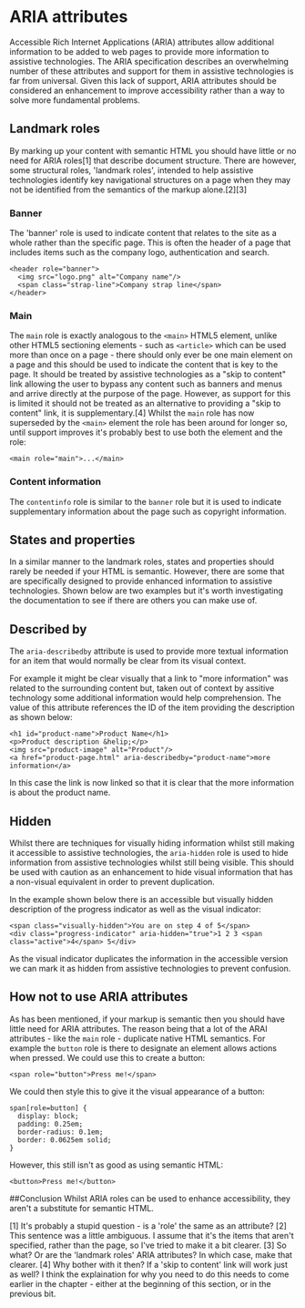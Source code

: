 # ARIA attributes

Accessible Rich Internet Applications (ARIA) attributes allow additional information to be added to web pages to provide more information to assistive technologies. The ARIA specification describes an overwhelming number of these attributes and support for them in assistive technologies is far from universal. Given this lack of support, ARIA attributes should be considered an enhancement to improve accessibility rather than a way to solve more fundamental problems.

## Landmark roles
By marking up your content with semantic HTML you should have little or no need for ARIA roles[1] that describe document structure. There are however, some structural roles, 'landmark roles', intended to help assistive technologies identify key navigational structures on a page when they may not be identified from the semantics of the markup alone.[2][3]

### Banner
The 'banner' role is used to indicate content that relates to the site as a whole rather than the specific page.  This is often the header of a page that includes items such as the company logo, authentication and search.

<pre class="code"><code>&lt;header role="banner"&gt;
  &lt;img src="logo.png" alt="Company name"/&gt;
  &lt;span class="strap-line"&gt;Company strap line&lt;/span&gt;
&lt;/header&gt;</code></pre>

### Main
The `main` role is exactly analogous to the `<main>` HTML5 element, unlike other HTML5 sectioning elements - such as `<article>` which can be used more than once on a page - there should only ever be one main element on a page and this should be used to indicate the content that is key to the page.  It should be treated by assistive technologies as a "skip to content" link allowing the user to bypass any content such as banners and menus and arrive directly at the purpose of the page.  However, as support for this is limited it should not be treated as an alternative to providing a "skip to content" link, it is supplementary.[4]  Whilst the `main` role has now superseded by the `<main>` element the role has been around for longer so, until support improves it's probably best to use both the element and the role:

`<main role="main">...</main>`

### Content information
The `contentinfo` role is similar to the `banner` role but it is used to indicate supplementary information about the page such as copyright information.

## States and properties
In a similar manner to the landmark roles, states and properties should rarely be needed if your HTML is semantic.  However, there are some that are specifically designed to provide enhanced information to assistive technologies.   Shown below are two examples but it's worth investigating the documentation to see if there are others you can make use of.

## Described by
The `aria-describedby` attribute is used to provide more textual information for an item that would normally be clear from its visual context.

For example it might be clear visually that a link to "more information" was related to the surrounding content but, taken out of context by assitive technology some additional information would help comprehension.  The value of this attribute references the ID of the item providing the description as shown below:

<pre class="code"><code>&lt;h1 id="product-name"&gt;Product Name&lt;/h1&gt;
&lt;p&gt;Product description &helip;&lt;/p&gt;
&lt;img src="product-image" alt="Product"/&gt;
&lt;a href="product-page.html" aria-describedby="product-name"&gt;more information&lt;/a&gt;</code></pre>

In this case the link is now linked so that it is clear that the more information is about the product name.

## Hidden
Whilst there are techniques for visually hiding information whilst still making it accessible to assistive technologies, the `aria-hidden` role is used to hide information from assistive technologies whilst still being visible.  This should be used with caution as an enhancement to hide visual information that has a non-visual equivalent in order to prevent duplication.

In the example shown below there is an accessible but visually hidden description of the progress indicator as well as the visual indicator:

<pre class="code"><code>&lt;span class="visually-hidden"&gt;You are on step 4 of 5&lt;/span&gt;
&lt;div class="progress-indicator" aria-hidden="true"&gt;1 2 3 &lt;span class="active"&gt;4&lt;/span&gt; 5&lt;/div&gt;</code></pre>

As the visual indicator duplicates the information in the accessible version we can mark it as hidden from assistive technologies to prevent confusion.

## How not to use ARIA attributes
As has been mentioned, if your markup is semantic then you should have little need for ARIA attributes.  The reason being that a lot of the ARAI attributes - like the `main` role - duplicate native HTML semantics.  For example the `button` role is there to designate an element allows actions when pressed.  We could use this to create a button:

`<span role="button">Press me!</span>`

We could then style this to give it the visual appearance of a button:

<pre class="code"><code>span[role=button] {
  display: block;
  padding: 0.25em;
  border-radius: 0.1em;
  border: 0.0625em solid;
}</code></pre>

However, this still isn't as good as using semantic HTML:

`<button>Press me!</button>`

##Conclusion
Whilst ARIA roles can be used to enhance accessibility, they aren't a substitute for semantic HTML.



[1] It's probably a stupid question - is a 'role' the same as an attribute?
[2] This sentence was a little ambiguous. I assume that it's the items that aren't specified, rather than the page, so I've tried to make it a bit clearer. 
[3] So what? Or are the 'landmark roles' ARIA attributes? In which case, make that clearer.
[4] Why bother with it then? If a 'skip to content' link will work just as well? I think the explaination for why you need to do this needs to come earlier in the chapter - either at the beginning of this section, or in the previous bit.


